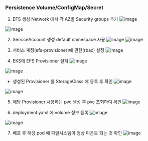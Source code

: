 
### Persistence Volume/ConfigMap/Secret
 1. EFS 생성 
   Network 에서 각 AZ별 Security groups 추가
  ![image](https://user-images.githubusercontent.com/49747084/210037806-42f1c94e-abe9-45c4-9e5c-c124c5e1bb21.png)
  
  ![image](https://user-images.githubusercontent.com/49747084/210037842-2ad25cc6-30d4-43bd-8d33-5591d5fb1627.png)


 2. ServiceAccount 생성
  default namespace 사용
  ![image](https://user-images.githubusercontent.com/121626006/210042218-a28fec1b-3035-46e3-9ecf-6055ca58be4e.png)
  ![image](https://user-images.githubusercontent.com/49747084/210038010-7421b7cb-f3d4-4ef2-b63a-379d33befcad.png)
  
3. 서비스 계정(efs-provisioner)에 권한(rbac) 설정
  ![image](https://user-images.githubusercontent.com/49747084/210038122-86a71c9e-e04d-452f-9b7d-e5ab9dd5a325.png)

 4.  EKS에 EFS Provisioner 설치
  ![image](https://user-images.githubusercontent.com/49747084/210038907-609bf464-a8e4-4ac4-9894-7bc11582331a.png)
  
  ![image](https://user-images.githubusercontent.com/49747084/210038972-9a73574d-1f4b-4de8-ae9e-33459de50ec9.png)
  
  - 생성된 Provisioner 를 StorageClass 에 등록 후 확인
   ![image](https://user-images.githubusercontent.com/49747084/210039004-ca1d25c4-ad74-4217-9e73-4e223acb3b05.png)
   
   ![image](https://user-images.githubusercontent.com/49747084/210039091-4b70c70c-fe5b-4f68-a5e6-225af00f5925.png)

 5. 해당 Provisioner 사용하는 pvc 생성 후 pvc 조회하여 확인
  ![image](https://user-images.githubusercontent.com/121626006/210041858-51bd876d-9955-44b6-8b0b-36345addcbd1.png)
 
 6. deployment.yaml 에 volume 정보 등록 
  ![image](https://user-images.githubusercontent.com/49747084/210039235-a78b8c67-fdbb-4a11-9bb0-4bf612b76c79.png)
  
  ![image](https://user-images.githubusercontent.com/49747084/210039277-f20fcaee-df2e-4222-8603-ddfd44135b04.png)

 7. 배포 후 해당 pod 에 파일시스템이 정상 마운트 되는 것 확인
  ![image](https://user-images.githubusercontent.com/49747084/210039374-6a976534-e3f4-49fe-9408-a35351ccd422.png)
